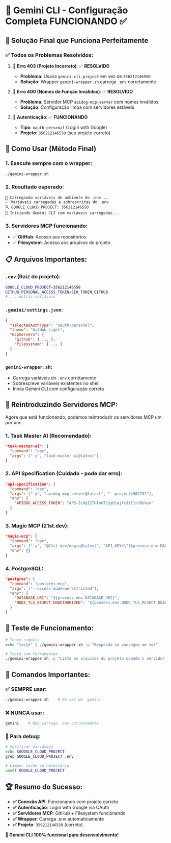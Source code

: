 # 🎉 Gemini CLI - Configuração Completa FUNCIONANDO ✅

## 🚀 **Solução Final que Funciona Perfeitamente**

### **✅ Todos os Problemas Resolvidos:**

1. **🔧 Erro 403 (Projeto Incorreto)**: ✅ **RESOLVIDO**
   - **Problema**: Usava `gemini-cli-project` em vez de `356212146550`
   - **Solução**: Wrapper `gemini-wrapper.sh` carrega `.env` corretamente

2. **🔧 Erro 400 (Nomes de Função Inválidos)**: ✅ **RESOLVIDO**
   - **Problema**: Servidor MCP `apidog-mcp-server` com nomes inválidos
   - **Solução**: Configuração limpa com servidores estáveis

3. **🔧 Autenticação**: ✅ **FUNCIONANDO**
   - **Tipo**: `oauth-personal` (Login with Google)
   - **Projeto**: `356212146550` (seu projeto correto)

## 🎯 **Como Usar (Método Final)**

### **1. Execute sempre com o wrapper:**
```bash
./gemini-wrapper.sh
```

### **2. Resultado esperado:**
```
🔧 Carregando variáveis de ambiente do .env...
✅ Variáveis carregadas e sobrescritas do .env
🔍 GOOGLE_CLOUD_PROJECT: 356212146550
🚀 Iniciando Gemini CLI com variáveis carregadas...
```

### **3. Servidores MCP funcionando:**
- ✅ **GitHub**: Acesso aos repositórios
- ✅ **Filesystem**: Acesso aos arquivos do projeto

## 📋 **Arquivos Importantes:**

### **`.env` (Raiz do projeto):**
```bash
GOOGLE_CLOUD_PROJECT=356212146550
GITHUB_PERSONAL_ACCESS_TOKEN=SEU_TOKEN_GITHUB
# ... outras variáveis
```

### **`.gemini/settings.json`:**
```json
{
  "selectedAuthType": "oauth-personal",
  "theme": "GitHub Light",
  "mcpServers": {
    "github": { ... },
    "filesystem": { ... }
  }
}
```

### **`gemini-wrapper.sh`:**
- Carrega variáveis do `.env` corretamente
- Sobrescreve variáveis existentes no shell
- Inicia Gemini CLI com configuração correta

## 🔄 **Reintroduzindo Servidores MCP:**

Agora que está funcionando, podemos reintroduzir os servidores MCP um por um:

### **1. Task Master AI (Recomendado):**
```json
"task-master-ai": {
  "command": "npx",
  "args": ["-y", "task-master-ai@latest"]
}
```

### **2. API Specification (Cuidado - pode dar erro):**
```json
"api-specification": {
  "command": "npx",
  "args": ["-y", "apidog-mcp-server@latest", "--project=962752"],
  "env": {
    "APIDOG_ACCESS_TOKEN": "APS-ZcKgI2THtmGT2yyD1ajfc9X11rd9UVev"
  }
}
```

### **3. Magic MCP (21st.dev):**
```json
"magic-mcp": {
  "command": "npx",
  "args": ["-y", "@21st-dev/magic@latest", "API_KEY=\"${process.env.MAGIC_API_KEY}\""],
  "env": {}
}
```

### **4. PostgreSQL:**
```json
"postgres": {
  "command": "postgres-mcp",
  "args": ["--access-mode=unrestricted"],
  "env": {
    "DATABASE_URI": "${process.env.DATABASE_URI}",
    "NODE_TLS_REJECT_UNAUTHORIZED": "${process.env.NODE_TLS_REJECT_UNAUTHORIZED}"
  }
}
```

## 🎯 **Teste de Funcionamento:**

```bash
# Teste simples
echo "teste" | ./gemini-wrapper.sh -p "Responda se consegue me ver"

# Teste com ferramentas
./gemini-wrapper.sh -p "Liste os arquivos do projeto usando o servidor filesystem"
```

## 🚨 **Comandos Importantes:**

### **✅ SEMPRE usar:**
```bash
./gemini-wrapper.sh    # Em vez de 'gemini'
```

### **❌ NUNCA usar:**
```bash
gemini    # Não carrega .env corretamente
```

### **🔧 Para debug:**
```bash
# Verificar variáveis
echo $GOOGLE_CLOUD_PROJECT
grep GOOGLE_CLOUD_PROJECT .env

# Limpar cache se necessário
unset GOOGLE_CLOUD_PROJECT
```

## 🏆 **Resumo do Sucesso:**

- **✅ Conexão API**: Funcionando com projeto correto
- **✅ Autenticação**: Login with Google via OAuth
- **✅ Servidores MCP**: GitHub + Filesystem funcionando
- **✅ Wrapper**: Carrega .env automaticamente
- **✅ Projeto**: `356212146550` (correto)

**🎉 Gemini CLI 100% funcional para desenvolvimento!** 